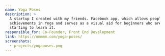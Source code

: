 ```yaml
---
name: Yoga Poses
description: >
  A startup I created with my friends. Facebook app, which allows people to share their
  achievements in Yoga and serves as a visual aid for beginners who are just
  starting to learn it.
responsible_for: Co-Founder, Front End Development
link: https://ommmm.com/yoga-poses/
screenshots:
  - projects/yogaposes.png
---
```

